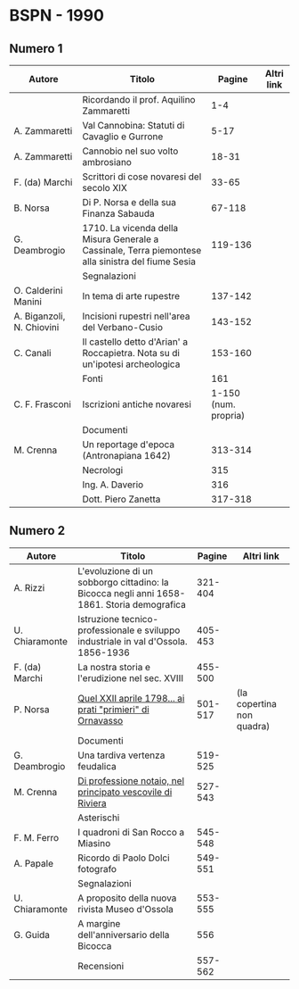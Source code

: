# BSPN - 1990

## Numero 1

| Autore                    | Titolo                                                                                             | Pagine               | Altri link |
|---------------------------|----------------------------------------------------------------------------------------------------|----------------------|------------|
|                           | Ricordando il prof. Aquilino Zammaretti                                                            | 1-4                  |            |
| A. Zammaretti             | Val Cannobina: Statuti di Cavaglio e Gurrone                                                       | 5-17                 |            |
| A. Zammaretti             | Cannobio nel suo volto ambrosiano                                                                  | 18-31                |            |
| F. (da) Marchi            | Scrittori di cose novaresi del secolo XIX                                                          | 33-65                |            |
| B. Norsa                  | Di P. Norsa e della sua Finanza Sabauda                                                            | 67-118               |            |
| G. Deambrogio             | 1710. La vicenda della Misura Generale a Cassinale, Terra piemontese alla sinistra del fiume Sesia | 119-136              |            |
|                           | Segnalazioni                                                                                       |                      |            |
| O. Calderini Manini       | In tema di arte rupestre                                                                           | 137-142              |            |
| A. Biganzoli, N. Chiovini | Incisioni rupestri nell'area del Verbano-Cusio                                                     | 143-152              |            |
| C. Canali                 | Il castello detto d'Arian' a Roccapietra. Nota su di un'ipotesi archeologica                       | 153-160              |            |
|                           | Fonti                                                                                              | 161                  |            |
| C. F. Frasconi            | Iscrizioni antiche novaresi                                                                        | 1-150 (num. propria) |            |
|                           | Documenti                                                                                          |                      |            |
| M. Crenna                 | Un reportage d'epoca (Antronapiana 1642)                                                           | 313-314              |            |
|                           | Necrologi                                                                                          | 315                  |            |
|                           | Ing. A. Daverio                                                                                    | 316                  |            |
|                           | Dott. Piero Zanetta                                                                                | 317-318              |            |

## Numero 2

| Autore         | Titolo                                                                                                          | Pagine  | Altri link                |
|----------------|-----------------------------------------------------------------------------------------------------------------|---------|---------------------------|
| A. Rizzi       | L'evoluzione di un sobborgo cittadino: la Bicocca negli anni 1658-1861. Storia demografica                      | 321-404 |                           |
| U. Chiaramonte | Istruzione tecnico-professionale e sviluppo industriale in val d'Ossola. 1856-1936                              | 405-453 |                           |
| F. (da) Marchi | La nostra storia e l'erudizione nel sec. XVIII                                                                  | 455-500 |                           |
| P. Norsa       | [Quel XXII aprile 1798... ai prati "primieri" di Ornavasso](https://www.calameo.com/read/004733128c8eb290ba235) | 501-517 | (la copertina non quadra) |
|                | Documenti                                                                                                       |         |                           |
| G. Deambrogio  | Una tardiva vertenza feudalica                                                                                  | 519-525 |                           |
| M. Crenna      | [Di professione notaio, nel principato vescovile di Riviera](https://en.calameo.com/read/00473312866ae5acdf809) | 527-543 |                           |
|                | Asterischi                                                                                                      |         |                           |
| F. M. Ferro    | I quadroni di San Rocco a Miasino                                                                               | 545-548 |                           |
| A. Papale      | Ricordo di Paolo Dolci fotografo                                                                                | 549-551 |                           |
|                | Segnalazioni                                                                                                    |         |                           |
| U. Chiaramonte | A proposito della nuova rivista Museo d'Ossola                                                                  | 553-555 |                           |
| G. Guida       | A margine dell'anniversario della Bicocca                                                                       | 556     |                           |
|                | Recensioni                                                                                                      | 557-562 |                           |
